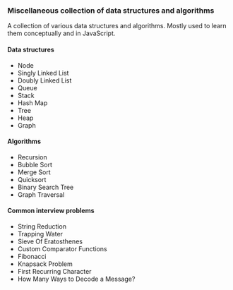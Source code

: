 ### Miscellaneous collection of data structures and algorithms

A collection of various data structures and algorithms.
Mostly used to learn them conceptually and in JavaScript.

#### Data structures

- Node
- Singly Linked List
- Doubly Linked List
- Queue
- Stack
- Hash Map
- Tree
- Heap
- Graph

#### Algorithms

- Recursion
- Bubble Sort
- Merge Sort
- Quicksort
- Binary Search Tree
- Graph Traversal

#### Common interview problems

- String Reduction
- Trapping Water
- Sieve Of Eratosthenes
- Custom Comparator Functions
- Fibonacci
- Knapsack Problem
- First Recurring Character
- How Many Ways to Decode a Message?
